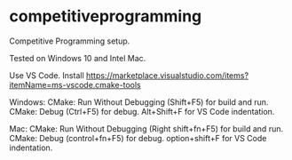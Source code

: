 # competitiveprogramming
Competitive Programming setup.

Tested on Windows 10 and Intel Mac.

Use VS Code. Install
https://marketplace.visualstudio.com/items?itemName=ms-vscode.cmake-tools

Windows:
CMake: Run Without Debugging (Shift+F5) for build and run.
CMake: Debug (Ctrl+F5) for debug.
Alt+Shift+F for VS Code indentation.

Mac:
CMake: Run Without Debugging (Right shift+fn+F5) for build and run.
CMake: Debug (control+fn+F5) for debug.
option+shift+F for VS Code indentation.
